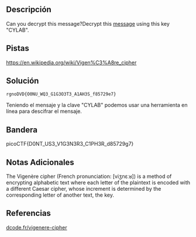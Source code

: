 ## Descripción
Can you decrypt this message?Decrypt this [message](https://artifacts.picoctf.net/c/159/cipher.txt) using this key "CYLAB".

## Pistas 
https://en.wikipedia.org/wiki/Vigen%C3%A8re_cipher

## Solución
```
rgnoDVD{O0NU_WQ3_G1G3O3T3_A1AH3S_f85729e7}
```

Teniendo el mensaje y la clave "CYLAB" podemos usar una herramienta en línea para descifrar el mensaje.

## Bandera
picoCTF{D0NT_US3_V1G3N3R3_C1PH3R_d85729g7}

## Notas Adicionales
The Vigenère cipher (French pronunciation: ​[viʒnɛːʁ]) is a method of encrypting alphabetic text where each letter of the plaintext is encoded with a different Caesar cipher, whose increment is determined by the corresponding letter of another text, the key.

## Referencias
[dcode.fr/vigenere-cipher](https://www.dcode.fr/vigenere-cipher)